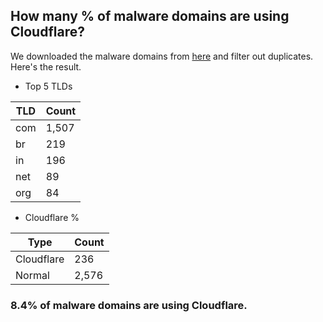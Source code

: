 ## How many % of malware domains are using Cloudflare?


We downloaded the malware domains from [here](https://urlhaus.abuse.ch) and filter out duplicates.
Here's the result.


[//]: # (start replacement)


- Top 5 TLDs

| TLD | Count |
| --- | --- |
| com | 1,507 |
| br | 219 |
| in | 196 |
| net | 89 |
| org | 84 |


- Cloudflare %

| Type | Count |
| --- | --- |
| Cloudflare | 236 |
| Normal | 2,576 |


### 8.4% of malware domains are using Cloudflare.